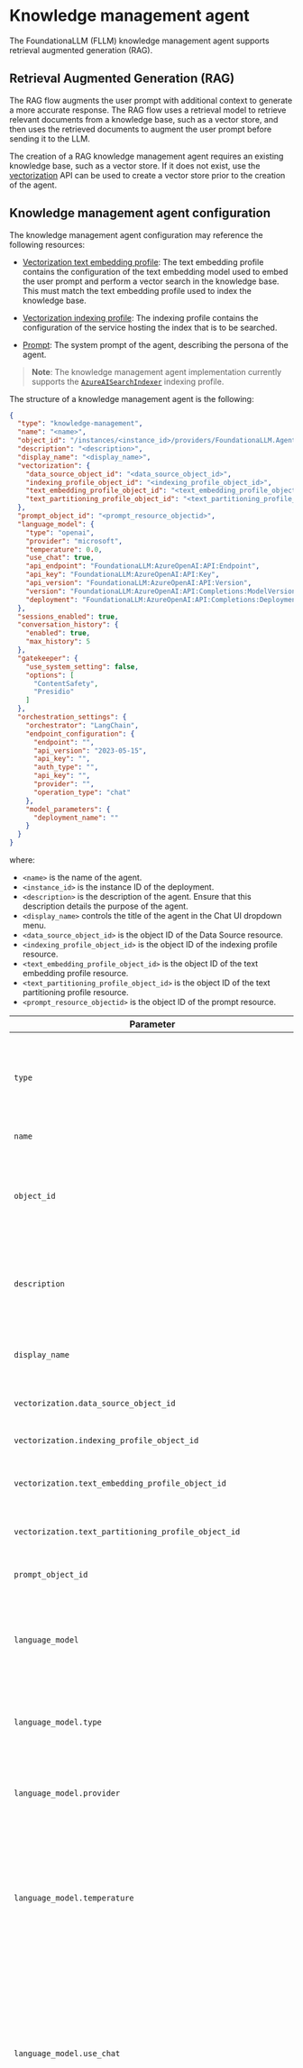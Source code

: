 # Knowledge management agent

The FoundationaLLM (FLLM) knowledge management agent supports retrieval augmented generation (RAG).

## Retrieval Augmented Generation (RAG)

The RAG flow augments the user prompt with additional context to generate a more accurate response. The RAG flow uses a retrieval model to retrieve relevant documents from a knowledge base, such as a vector store, and then uses the retrieved documents to augment the user prompt before sending it to the LLM.

The creation of a RAG knowledge management agent requires an existing knowledge base, such as a vector store. If it does not exist, use the [vectorization](../vectorization/index.md) API can be used to create a vector store prior to the creation of the agent.

## Knowledge management agent configuration

The knowledge management agent configuration may reference the following resources:

- [Vectorization text embedding profile](../vectorization/vectorization-profiles.md#text-embedding-profiles): The text embedding profile contains the configuration of the text embedding model used to embed the user prompt and perform a vector search in the knowledge base. This must match the text embedding profile used to index the knowledge base.

- [Vectorization indexing profile](../vectorization/vectorization-profiles.md#indexing-profiles): The indexing profile contains the configuration of the service hosting the index that is to be searched.

- [Prompt](prompt-resource.md): The system prompt of the agent, describing the persona of the agent.

>**Note**: The knowledge management agent implementation currently supports the [`AzureAISearchIndexer`](../vectorization/vectorization-profiles.html#azureaisearchindexer) indexing profile.

The structure of a knowledge management agent is the following:

```json
{
  "type": "knowledge-management",
  "name": "<name>",
  "object_id": "/instances/<instance_id>/providers/FoundationaLLM.Agent/agents/<name>",
  "description": "<description>",
  "display_name": "<display_name>",
  "vectorization": {
    "data_source_object_id": "<data_source_object_id>",
    "indexing_profile_object_id": "<indexing_profile_object_id>",
    "text_embedding_profile_object_id": "<text_embedding_profile_object_id>",
    "text_partitioning_profile_object_id": "<text_partitioning_profile_object_id>"
  },
  "prompt_object_id": "<prompt_resource_objectid>",
  "language_model": {
    "type": "openai",
    "provider": "microsoft",
    "temperature": 0.0,
    "use_chat": true,
    "api_endpoint": "FoundationaLLM:AzureOpenAI:API:Endpoint",
    "api_key": "FoundationaLLM:AzureOpenAI:API:Key",
    "api_version": "FoundationaLLM:AzureOpenAI:API:Version",
    "version": "FoundationaLLM:AzureOpenAI:API:Completions:ModelVersion",
    "deployment": "FoundationaLLM:AzureOpenAI:API:Completions:DeploymentName"
  },
  "sessions_enabled": true,
  "conversation_history": {
    "enabled": true,
    "max_history": 5
  },
  "gatekeeper": {
    "use_system_setting": false,
    "options": [
      "ContentSafety",
      "Presidio"
    ]
  },
  "orchestration_settings": {
    "orchestrator": "LangChain",
    "endpoint_configuration": {
      "endpoint": "",
      "api_version": "2023-05-15",
      "api_key": "",
      "auth_type": "",
      "api_key": "",
      "provider": "",
      "operation_type": "chat"
    },
    "model_parameters": {
      "deployment_name": ""
    }
  }
}
```

where:

- `<name>` is the name of the agent.
- `<instance_id>` is the instance ID of the deployment.
- `<description>` is the description of the agent. Ensure that this description details the purpose of the agent.
- `<display_name>` controls the title of the agent in the Chat UI dropdown menu.
- `<data_source_object_id>` is the object ID of the Data Source resource.
- `<indexing_profile_object_id>` is the object ID of the indexing profile resource.
- `<text_embedding_profile_object_id>` is the object ID of the text embedding profile resource.
- `<text_partitioning_profile_object_id>` is the object ID of the text partitioning profile resource.
- `<prompt_resource_objectid>` is the object ID of the prompt resource.

| Parameter | Description |
| --- | --- |
| `type` | The type of the agent - will always be `knowledge-management`. **`type` must be the first key in the request body.** |
| `name` | The name of the agent. |
| `object_id` | The object ID of the agent. Remove this element when creating an agent as this is generated by the Management API. |
| `description` | The description of the agent, ensure this description details the purpose of the agent. |
| `display_name` | The title of the agent in the Chat UI dropdown menu. This field is optional. |
| `vectorization.data_source_object_id` | The object ID of the Data Source resource. |
| `vectorization.indexing_profile_object_id` | The object ID of the indexing profile resource. |
| `vectorization.text_embedding_profile_object_id` | The object ID of the text embedding profile resource. |
| `vectorization.text_partitioning_profile_object_id` | The object ID of the text partitioning profile resource. |
| `prompt_object_id` | The object ID of the prompt resource. |
| `language_model` | The language model configuration. This sample demonstrates the usage of the Azure OpenAI language model. |
| `language_model.type` | The type of the language model. Currently supporting OpenAI based langauge models. |
| `language_model.provider` | The provider of the language model. Currently supporting `microsoft` or `openai`.  |
| `language_model.temperature` | The temperature value for the language model. A value between 0 and 1. Values closer to 0 return more factual information whereas values closer to 1 yield more creative responses. |
| `language_model.use_chat` | Determines the type of language model to use, as an example, when using Microsoft's Azure OpenAI, specifying `use_chat` equal to true will use the AzureChatOpenAI model vs. the AzureOpenAI model in LangChain.|
| `language_model.api_endpoint` | The configuration setting key that houses the API endpoint of the language model. The example above uses default FLLM values. Ensure this value is populated in application configuration. |
| `language_model.api_key` | The configuration setting key that houses a reference to a key vault value containing the API key for the language model service. Ensure these values are populated in key vault and app configuration. |
| `language_model.api_version` | The configuration setting key that houses the API version of the language model. The example above uses default FLLM values. Ensure this value is populated in application configuration. |
| `language_model.version` | The configuration setting key that houses the version of the language model deployment. The example above uses default FLLM values. Ensure this value is populated in application configuration. |
| `language_model.deployment` | The configuration setting key that houses the name given to the deployed language model. The example above uses default FLLM values. Ensure this value is populated in application configuration. |
| `sessions_enabled` | A boolean value that indicates whether the agent is session-less (false) or supports sessions(true). |
| `conversation_history` | The conversation history configuration. |
| `conversation_history.enabled` | Indicates if conversation history is retained for subsequent agent interactions(true). |
| `conversation_history.max_history` | indicates the number of messages to be retained. |
| `gatekeeper` | The gatekeeper configuration. |
| `gatekeeper.use_system_setting` | Indicates if the system settings are used for the gatekeeper. |
| `gatekeeper.options` | Contains the list of gatekeeper options. The sample provided overrides the system setting for gatekeeper and enables Azure Content Safety and MS Presidio in the messaging pipeline. |
| `orchestration_settings` | The settings for the agent orchestrator. FoundationaLLM currently supports the `LangChain` orchestrator. |
| `orchestration_settings.orchestrator` | FoundationaLLM currently supports `LangChain`. `SemanticKernel` will be added in the future. |
| `orchestration_settings.endpoint_configuration` | Azure OpenAI endpoint configuration. |
| `orchestration_settings.endpoint_configuration.endpoint` | The endpoint URL of the hosted LLM (e.g., Azure OpenAI). |
| `orchestration_settings.endpoint_configuration.api_version` | The API version of the hosted LLM. For Azure OpenAI, this value should be set to `2023-05-15`. |
| `orchestration_settings.endpoint_configuration.auth_type` | The authentication method for the hosted LLM. This value can either be `token` or `key`. For Azure OpenAI deployments, this value should be `token`, which configures the orchestrator to use Managed Identities for authentication. `key`-based authentication uses API keys. |
| `orchestration_settings.endpoint_configuration.api_key` | The name of the Azure App Configuration key storing the LLM endpoint API key. If `auth_type` is set to `token`, this parameter is not required. |
| `orchestration_settings.endpoint_configuration.provider` | The model endpoint provider. FoundationaLLM currently supports `microsoft` (Azure OpenAI) or `openai`. |
| `orchestration_settings.endpoint_configuration.operation_type` | This field is set to `chat` by default and can be omitted. |
| `orchestration_settings.model_parameters` | Endpoint-specific model parameters. This field must be provided if the `provider` is `microsoft`. |
| `orchestration_settings.model_parameters.deployment_name` | Should be set to the name of the Azure OpenAI model deployment if the `provider` is `microsoft`. |

## Managing knowledge management agents

This section describes how to manage knowledge management agents using the Management API. `{{baseUrl}}` is the base URL of the Management API. `{{instanceId}}` is the unique identifier of the FLLM instance.

### Retrieve

```http
HTTP GET {{baseUrl}}/instances/{{instanceId}}/providers/FoundationaLLM.Agent/agents
```

### Create or update

```http
HTTP POST {{baseUrl}}/instances/{{instanceId}}/providers/FoundationaLLM.Agent/agents/<name>
Content-Type: application/json

BODY
<agent_configuration>
```

where `<agent_configuration>` is the JSON agent configuration structure described above.

### Delete

```http
HTTP DELETE {{baseUrl}}/instances/{{instanceId}}/providers/FoundationaLLM.Agent/agents/<name>
```

> [!NOTE]
> FLLM currently implements logical deletes for Knowledge Management agents. This means that users cannot create a Knowledge Management agent with the same name as a deleted Knowledge Management agent. Support for purging Knowledge Management agents will be added in a future release.

## Validating a knowledge management agent

Once configured, the knowledge management agent can be validated using an API call to the [Core API](../exposed-apis/core-api.md) or via the [User Portal](../quickstart.md).

## Overriding agent parameters

The agent parameters can be overridden at the time of the API call. Refer to the [Core API](../exposed-apis/core-api.md) documentation for more information.
